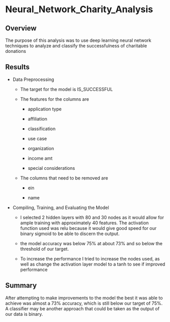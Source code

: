 # Neural_Network_Charity_Analysis

## Overview

The purpose of this analysis was to use deep learning neural network techniques to analyze and classify the successfulness of charitable donations

## Results

- Data Preprocessing
  
  - The target for the model is IS_SUCCESSFUL
  
  - The features for the columns are
    
    - application type
    
    - affiliation
    
    - classification
    
    - use case
    
    - organization
    
    - income amt
    
    - special considerations
  
  - The columns that need to be removed are
    
    - ein
    
    - name

- Compiling, Training, and Evaluating the Model 
  
  - I selected 2 hidden layers with 80 and 30 nodes as it would allow for ample training with approximately 40 features. The activation function used was relu because it would give good speed for our binary sigmoid to be able to discern the output.
  
  - the model accuracy was below 75% at about 73% and so below the threshold of our target.
  
  - To increase the performance I tried to increase the nodes used, as well as change the activation layer model to a tanh to see if improved performance

## Summary

After attempting to make improvements to the model the best it was able to achieve was almost a 73% accuracy, which is still below our target of 75%. A classifier may be another approach that could be taken as the output of our data is binary. 